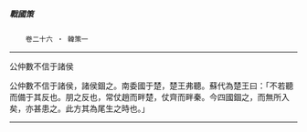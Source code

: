 

##### 戰國策
　　`卷二十六 ‧ 韓策一`

* * *

公仲數不信于諸侯

公仲數不信于諸侯，諸侯錮之。南委國于楚，楚王弗聽。蘇代為楚王曰：「不若聽而備于其反也。朋之反也，常仗趙而畔楚，仗齊而畔秦。今四國錮之，而無所入矣，亦甚患之。此方其為尾生之時也。」

* * *

